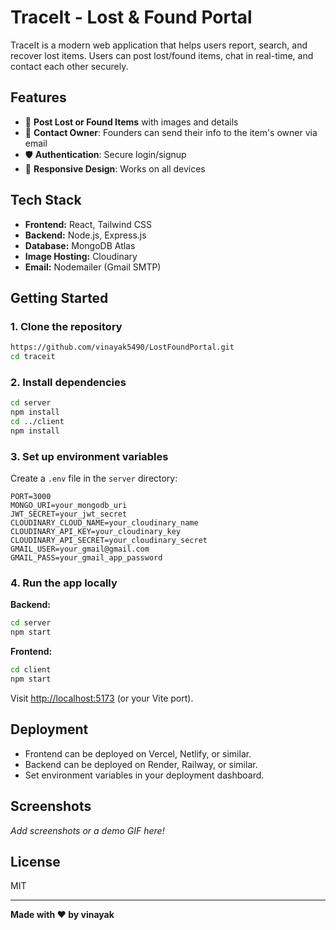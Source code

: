 # TraceIt - Lost & Found Portal

TraceIt is a modern web application that helps users report, search, and recover lost items. Users can post lost/found items, chat in real-time, and contact each other securely.

## Features

- 🔎 **Post Lost or Found Items** with images and details
- 📧 **Contact Owner**: Founders can send their info to the item's owner via email
- 🛡️ **Authentication**: Secure login/signup
- 📱 **Responsive Design**: Works on all devices

## Tech Stack

- **Frontend:** React, Tailwind CSS
- **Backend:** Node.js, Express.js
- **Database:** MongoDB Atlas
- **Image Hosting:** Cloudinary
- **Email:** Nodemailer (Gmail SMTP)

## Getting Started

### 1. Clone the repository

```sh
https://github.com/vinayak5490/LostFoundPortal.git
cd traceit
```

### 2. Install dependencies

```sh
cd server
npm install
cd ../client
npm install
```

### 3. Set up environment variables

Create a `.env` file in the `server` directory:

```
PORT=3000
MONGO_URI=your_mongodb_uri
JWT_SECRET=your_jwt_secret
CLOUDINARY_CLOUD_NAME=your_cloudinary_name
CLOUDINARY_API_KEY=your_cloudinary_key
CLOUDINARY_API_SECRET=your_cloudinary_secret
GMAIL_USER=your_gmail@gmail.com
GMAIL_PASS=your_gmail_app_password
```

### 4. Run the app locally

**Backend:**
```sh
cd server
npm start
```

**Frontend:**
```sh
cd client
npm start
```

Visit [http://localhost:5173](http://localhost:5173) (or your Vite port).

## Deployment

- Frontend can be deployed on Vercel, Netlify, or similar.
- Backend can be deployed on Render, Railway, or similar.
- Set environment variables in your deployment dashboard.

## Screenshots

_Add screenshots or a demo GIF here!_

## License

MIT

---

**Made with ❤️ by vinayak**
